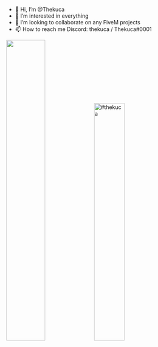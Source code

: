 - 👋 Hi, I’m @Thekuca
- 👀 I’m interested in everything
- 💞️ I’m looking to collaborate on any FiveM projects
- 📫 How to reach me Discord: thekuca / Thekuca#0001

<div align="left">
       <img width="45%" src="https://github-readme-stats.vercel.app/api?username=thekuca&layout=compact&theme=react&hide_border=true&show_icons=true"/></a>
       <img width="40%" src="https://github-readme-stats.vercel.app/api/top-langs?username=#thekuca&show_icons=true&theme=dracula&title_color=ff8000&text_color=ffffff&bg_color=6a6a6a&locale=en&layout=compact&hide_border=true" alt="#thekuca" /> 
</div>
